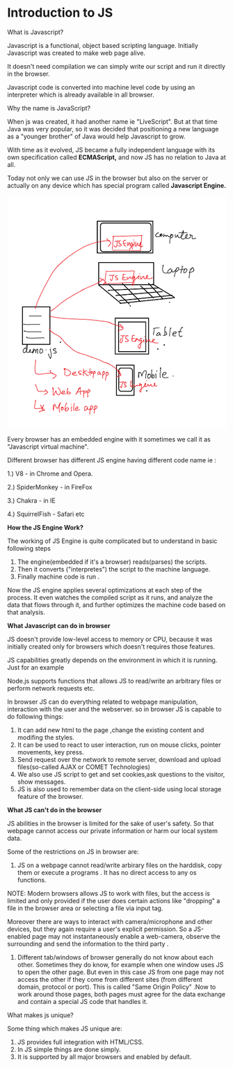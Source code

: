 # Introduction to JS

What is Javascript?

Javascript is a functional, object based scripting language. Initially Javascript was created to make web page alive.

It doesn't need compilation we can simply write our script and run it directly in the browser.

Javascript code is converted into machine level code by using an interpreter which is already available in all browser.

Why the name is JavaScript?

When js was created, it had another name ie "LiveScript". But at that time Java was very popular, so it was decided that positioning a new language as a "younger brother" of Java would help Javascript to grow.

With time as it evolved, JS became a fully independent language with its own specification called **ECMAScript,**  and now JS has no relation to Java at all.

Today not only we can use JS in the browser but also on the server or actually on any device which has special program called **Javascript Engine.**

![JS-Engine.png](Introduction%20to%20JS%20cde7f39eb1104da8b402de21d5c97826/JS-Engine.png)

Every browser has an embedded engine with it sometimes we call it as "Javascript virtual machine".

Different browser has different JS engine having different code name ie :

1.) V8 - in Chrome and Opera.

2.) SpiderMonkey - in FireFox

3.) Chakra - in IE

4.) SquirrelFish - Safari etc

**How the JS Engine Work?**

The working of JS Engine is quite complicated but to understand in basic following steps

1. The engine(embedded if it's a browser) reads(parses) the scripts.
2. Then it converts ("interpretes") the script to the machine language.
3. Finally machine code is run .

Now the JS engine applies several optimizations at each step of the process. It even watches the compiled script as it runs, and analyze the data that flows through it, and further optimizes the machine code based on that analysis.

**What Javascript can do in browser**

JS doesn't provide low-level access to memory or CPU, because it was initially created only for browsers which doesn't requires those features.

JS capabilities greatly depends on the environment in which it is running. Just for an example

Node.js supports functions that allows JS to read/write an arbitrary files or perform network requests etc.

In browser JS can do everything related to webpage manipulation, interaction with the user and the webserver. so in browser JS is capable to do following things:

1. It can add new html to the page ,change the existing content and modifing the styles.
2. It can be used to react to user interaction, run on mouse clicks, pointer movements, key press.
3. Send request over the network to remote server, download and upload files(so-called AJAX or COMET Technologies)
4. We also use JS script to get and set cookies,ask questions to the visitor, show messages.
5. JS is also used to remember data on the client-side using local storage feature of the browser.

**What JS can't do in the browser**

JS abilities in the browser is limited for the sake of user's safety. So that webpage cannot access our private information or harm our local system data.

Some of the restrictions on JS in browser are:

1. JS on a webpage cannot read/write arbirary files on the harddisk, copy them or execute a programs . It has no direct access to any os functions.

NOTE: Modern browsers allows JS to work with files, but the access is limited and only provided if the user does certain actions  like "dropping" a file in the browser area or selecting a file via input tag.

Moreover there are ways to interact with camera/microphone and other devices, but they again require a user's explicit permission. So a JS-enabled page may not instantaneously enable a web-camera, observe the surrounding and send the information to the third party .

1. Different tab/windows of browser generally do not know about each other. Sometimes they do know, for example when one window uses JS to open the other page. But even in this case JS from one page may not access the other if they come from different sites (from different domain, protocol or port). This is called "Same Origin Policy" .Now to work around those pages, both pages must agree for the data exchange and contain a special JS code that handles it.

What makes js unique?

Some thing which makes JS unique are:

1. JS provides full integration with HTML/CSS.
2. In JS simple things are done simply.
3. It is supported by all major browsers and enabled by default.